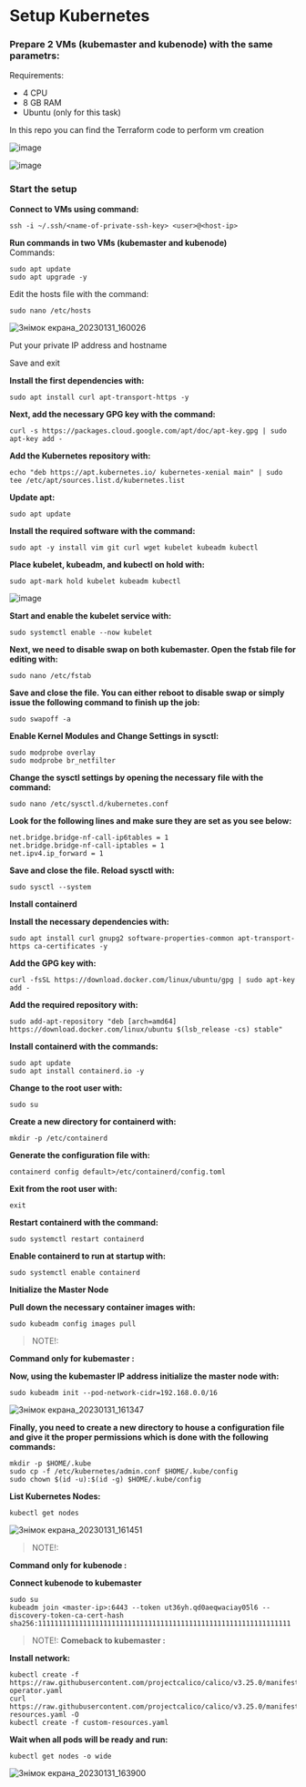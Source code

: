 # Setup Kubernetes

### Prepare 2 VMs (kubemaster and kubenode) with the same parametrs:
Requirements:
  - 4 CPU
  - 8 GB RAM
  - Ubuntu (only for this task)
  
In this repo you can find the Terraform code to perform vm creation

![image](https://user-images.githubusercontent.com/109740456/215793161-83562dbd-2a5c-469d-8658-d7984b82a3b2.png)


![image](https://user-images.githubusercontent.com/109740456/215792942-4b94ed4a-5019-406b-b33e-d70a32db891e.png)

### Start the setup

__Connect to VMs using command:__ 
```
ssh -i ~/.ssh/<name-of-private-ssh-key> <user>@<host-ip>
```
__Run commands in two VMs (kubemaster and kubenode)__ \
Commands:
 ```
sudo apt update
sudo apt upgrade -y
```

Edit the hosts file with the command:
```
sudo nano /etc/hosts
```
![Знімок екрана_20230131_160026](https://user-images.githubusercontent.com/109740456/215794527-617f9951-5f26-42f2-8010-702089acd345.png)

Put your private IP address and hostname

Save and exit

__Install the first dependencies with:__
```
sudo apt install curl apt-transport-https -y
```
__Next, add the necessary GPG key with the command:__
```
curl -s https://packages.cloud.google.com/apt/doc/apt-key.gpg | sudo apt-key add -
```
__Add the Kubernetes repository with:__
```
echo "deb https://apt.kubernetes.io/ kubernetes-xenial main" | sudo tee /etc/apt/sources.list.d/kubernetes.list
```
__Update apt:__
```
sudo apt update
```
__Install the required software with the command:__
```
sudo apt -y install vim git curl wget kubelet kubeadm kubectl
```
__Place kubelet, kubeadm, and kubectl on hold with:__
```
sudo apt-mark hold kubelet kubeadm kubectl
```
![image](https://user-images.githubusercontent.com/109740456/215795307-5899f14b-afe4-4ddc-8df6-747356f93730.png)

__Start and enable the kubelet service with:__
```
sudo systemctl enable --now kubelet
```
__Next, we need to disable swap on both kubemaster. Open the fstab file for editing with:__
```
sudo nano /etc/fstab
```
__Save and close the file. You can either reboot to disable swap or simply issue the following command to finish up the job:__
```
sudo swapoff -a
```
__Enable Kernel Modules and Change Settings in sysctl:__
```
sudo modprobe overlay
sudo modprobe br_netfilter
```
__Change the sysctl settings by opening the necessary file with the command:__
```
sudo nano /etc/sysctl.d/kubernetes.conf
```
__Look for the following lines and make sure they are set as you see below:__
```
net.bridge.bridge-nf-call-ip6tables = 1
net.bridge.bridge-nf-call-iptables = 1
net.ipv4.ip_forward = 1
```
__Save and close the file. Reload sysctl with:__
```
sudo sysctl --system
```
__Install containerd__

__Install the necessary dependencies with:__
```
sudo apt install curl gnupg2 software-properties-common apt-transport-https ca-certificates -y
```
__Add the GPG key with:__
```
curl -fsSL https://download.docker.com/linux/ubuntu/gpg | sudo apt-key add -
```
__Add the required repository with:__
```
sudo add-apt-repository "deb [arch=amd64] https://download.docker.com/linux/ubuntu $(lsb_release -cs) stable"
```
__Install containerd with the commands:__
```
sudo apt update
sudo apt install containerd.io -y
```
__Change to the root user with:__
```
sudo su
```
__Create a new directory for containerd with:__
```
mkdir -p /etc/containerd
```
__Generate the configuration file with:__
```
containerd config default>/etc/containerd/config.toml
```
__Exit from the root user with:__
```
exit
```
__Restart containerd with the command:__
```
sudo systemctl restart containerd
```
__Enable containerd to run at startup with:__
```
sudo systemctl enable containerd
```
__Initialize the Master Node__

__Pull down the necessary container images with:__
```
sudo kubeadm config images pull
```
>NOTE!:

__Command only for kubemaster :__

__Now, using the kubemaster IP address initialize the master node with:__
```
sudo kubeadm init --pod-network-cidr=192.168.0.0/16
```
![Знімок екрана_20230131_161347](https://user-images.githubusercontent.com/109740456/215796837-e266b59b-b116-460c-a207-ed13eabf4c6f.png)

__Finally, you need to create a new directory to house a configuration file and give it the proper permissions which is done with the following commands:__
```
mkdir -p $HOME/.kube
sudo cp -f /etc/kubernetes/admin.conf $HOME/.kube/config
sudo chown $(id -u):$(id -g) $HOME/.kube/config
```
__List Kubernetes Nodes:__
```
kubectl get nodes
```
![Знімок екрана_20230131_161451](https://user-images.githubusercontent.com/109740456/215797073-f37b7ca4-0d72-4513-9982-8b44bf5e26ef.png)

>NOTE!:

__Command only for kubenode :__

__Connect kubenode to kubemaster__
```
sudo su
kubeadm join <master-ip>:6443 --token ut36yh.qd0aeqwaciay05l6 --discovery-token-ca-cert-hash sha256:11111111111111111111111111111111111111111111111111111111111111
```
>NOTE!:
__Comeback to kubemaster :__

__Install network:__
```
kubectl create -f https://raw.githubusercontent.com/projectcalico/calico/v3.25.0/manifests/tigera-operator.yaml
curl https://raw.githubusercontent.com/projectcalico/calico/v3.25.0/manifests/custom-resources.yaml -O
kubectl create -f custom-resources.yaml
```
__Wait when all pods will be ready and run:__
```
kubectl get nodes -o wide
``` 
![Знімок екрана_20230131_163900](https://user-images.githubusercontent.com/109740456/215797818-8dd2277c-0d9a-4353-aed3-84150a14f1b6.png)




